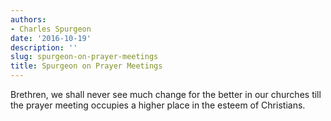 ```yaml
---
authors:
- Charles Spurgeon
date: '2016-10-19'
description: ''
slug: spurgeon-on-prayer-meetings
title: Spurgeon on Prayer Meetings
---
```

Brethren, we shall never see much change for the better in our churches till the prayer meeting occupies a higher place in the esteem of Christians.




